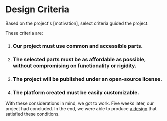 <h1> Design Criteria </h1>

<p> Based on the project's [motivation], select criteria guided the project. </p> 
<p>These criteria are: </p>

<ol> 
    <li> <h3>Our project must use common and accessible parts. </h3> </li>
    <li> <h3>The selected parts must be as affordable as possible, without compromising on functionality or rigidity. </li>
    <li> <h3>The project will be published under an open-source license. </li> 
    <li> <h3>The platform created must be easily customizable. </li>
</ol>

<p> With these considerations in mind, we got to work. Five weeks later, our project had concluded. In the end, we were able to produce <a href ="result">a design</a> that satisfied these conditions. </p> 


